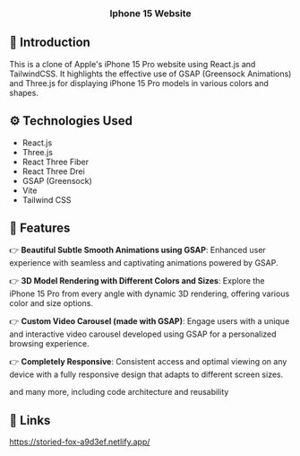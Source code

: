 <div align="center">
 
  <h3 align="center">Iphone 15 Website</h3>
</div>


## <a name="introduction">🤖 Introduction</a>

This is a clone of Apple's iPhone 15 Pro website using React.js and TailwindCSS. It highlights the effective use of GSAP (Greensock Animations) and Three.js for displaying iPhone 15 Pro models in various colors and shapes.

## <a name="tech-stack">⚙️ Technologies Used</a>

- React.js
- Three.js
- React Three Fiber
- React Three Drei
- GSAP (Greensock)
- Vite
- Tailwind CSS

## <a name="features">🔋 Features</a>

👉 **Beautiful Subtle Smooth Animations using GSAP**: Enhanced user experience with seamless and captivating animations powered by GSAP.

👉 **3D Model Rendering with Different Colors and Sizes**: Explore the iPhone 15 Pro from every angle with dynamic 3D rendering, offering various color and size options.

👉 **Custom Video Carousel (made with GSAP)**: Engage users with a unique and interactive video carousel developed using GSAP for a personalized browsing experience.

👉 **Completely Responsive**: Consistent access and optimal viewing on any device with a fully responsive design that adapts to different screen sizes.

and many more, including code architecture and reusability 

## <a name="links">🔗 Links</a>

https://storied-fox-a9d3ef.netlify.app/
